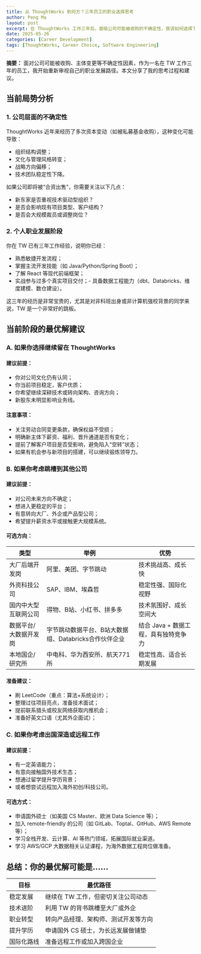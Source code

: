```yaml
---
title: 从 ThoughtWorks 到何方？三年员工的职业选择思考
author: Peng Ma
layout: post
excerpt: 在 ThoughtWorks 工作三年后，面临公司可能被收购的不确定性，我该如何选择下一步的职业发展路径？本文分享了个人经历与思考。
date: 2025-05-26
categories: [Career Development]
tags: [ThoughtWorks, Career Choice, Software Engineering]
---
```


**摘要：** 面对公司可能被收购、主体变更等不确定性因素，作为一名在 TW 工作三年的员工，我开始重新审视自己的职业发展路径。本文分享了我的思考过程和建议。

## 当前局势分析

### 1. 公司层面的不确定性

ThoughtWorks 近年来经历了多次资本变动（如被私募基金收购），这种变化可能导致：

- 组织结构调整；
- 文化与管理风格转变；
- 战略方向偏移；
- 技术团队稳定性下降。

如果公司即将被“合资出售”，你需要关注以下几点：
- 新东家是否重视技术驱动型组织？
- 是否会影响现有项目类型、客户结构？
- 是否会大规模裁员或调整岗位？

### 2. 个人职业发展阶段

你在 TW 已有三年工作经验，说明你已经：

- 熟悉敏捷开发流程；
- 掌握主流开发技能（如 Java/Python/Spring Boot）；
- 了解 React 等现代前端框架；
- 实战参与过多个真实项目交付；- 具备数据工程能力（dbt、Databricks、维度建模、数仓建设）。

这三年的经历是非常宝贵的，尤其是对非科班出身或非计算机强校背景的同学来说，TW 是一个非常好的跳板。

## 当前阶段的最优解建议

### A. 如果你选择继续留在 ThoughtWorks

#### 建议前提：
- 你对公司文化仍有认同；
- 你当前项目稳定，客户优质；
- 你希望继续深耕技术或转向架构、咨询方向；
- 新股东未明显影响业务线。

#### 注意事项：
- 关注劳动合同变更条款，确保权益不受损；
- 明确新主体下薪资、福利、晋升通道是否有变化；
- 提前了解客户项目是否受影响，避免陷入“空转”状态；
- 如果有机会参与新项目的搭建，可以继续锻炼领导力。

### B. 如果你考虑跳槽到其他公司

#### 建议前提：
- 对公司未来方向不确定；
- 想进入更稳定的平台；
- 有意转向大厂、外企或产品型公司；
- 希望提升薪资水平或接触更大规模系统。

#### 可选方向：

| 类型          | 举例                               | 优势                     |
|-------------|----------------------------------|------------------------|
| 大厂后端开发岗     | 阿里、美团、字节跳动                       | 技术挑战高、成长快              |
| 外资科技公司      | SAP、IBM、埃森哲                      | 稳定性强、国际化视野             |
| 国内中大型互联网公司  | 得物、B站、小红书、拼多多                    | 技术氛围好、成长空间大            |
| 数据平台/大数据开发岗 | 字节跳动数据平台、B站大数据组、Databricks合作伙伴企业 | 结合 Java + 数据工程，具有独特竞争力 |
| 本地国企/研究所    | 中电科、华为西安所、航天771所                 | 稳定性高、适合长期发展            |

#### 准备建议：
- 刷 LeetCode（重点：算法+系统设计）；
- 整理过往项目亮点，准备技术面试；
- 提前联系猎头或校友网络获取内推机会；
- 准备好英文口语（尤其外企面试）；

### C. 如果你考虑出国深造或远程工作

#### 建议前提：
- 有一定英语能力；
- 有意向接触国外技术生态；
- 想通过留学提升学历背景；
- 或者想尝试远程加入海外初创/科技公司。

#### 可选方式：
- 申请国外硕士（如美国 CS Master、欧洲 Data Science 等）；
- 加入 remote-friendly 的公司（如 GitLab、Toptal、GitHub、AWS Remote 等）；
- 学习全栈开发、云计算、AI 等热门领域，拓展国际就业渠道。
- 学习 AWS/GCP 大数据相关认证课程，为海外数据工程岗位做准备。

## 总结：你的最优解可能是……

| 目标 | 最优路径 |
|------|----------|
| 稳定发展 | 继续在 TW 工作，但密切关注公司动态 |
| 技术进阶 | 利用 TW 的背书跳槽至大厂或外企 |
| 职业转型 | 转向产品经理、架构师、测试开发等方向 |
| 提升学历 | 申请国外 CS 硕士，为长远发展做铺垫 |
| 国际化路线 | 准备远程工作或加入跨国企业
